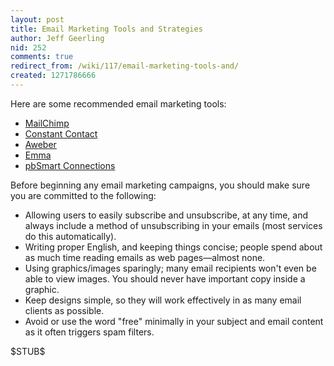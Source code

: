 ```yaml
---
layout: post
title: Email Marketing Tools and Strategies
author: Jeff Geerling
nid: 252
comments: true
redirect_from: /wiki/117/email-marketing-tools-and/
created: 1271786666
---
```

<p>Here are some recommended email marketing tools:</p><ul><li><a href="http://www.mailchimp.com/">MailChimp</a></li><li><a href="http://www.constantcontact.com/">Constant Contact</a></li><li><a href="http://www.aweber.com/">Aweber</a></li><li><a href="http://www.myemma.com/">Emma</a></li><li><a href="http://www.pb.com/email-marketing-software/" target="_blank">pbSmart Connections</a></li></ul><p>Before beginning any email marketing campaigns, you should make sure you are committed to the following:</p><ul><li>Allowing users to easily subscribe and unsubscribe, at any time, and always include a method of unsubscribing in your emails (most services do this automatically).</li><li>Writing proper English, and keeping things concise; people spend about as much time reading emails as web pages—almost none.</li><li>Using graphics/images sparingly; many email recipients won't even be able to view images. You should never have important copy inside a graphic.</li><li>Keep designs simple, so they will work effectively in as many email clients as possible.</li><li>Avoid or use the word "free" minimally in your subject and email content as it often triggers spam filters.</li></ul><p>$STUB$</p>
